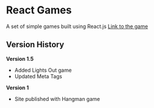 # React Games

A set of simple games built using React.js [Link to the game](https://dhirajksharma.github.io/reactgames)

## Version History
**Version 1.5**
- Added Lights Out game
- Updated Meta Tags

**Version 1**
- Site published with Hangman game